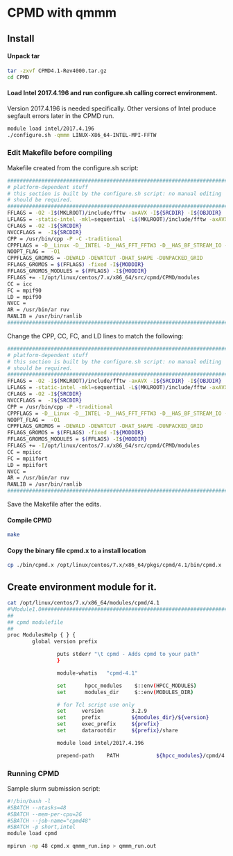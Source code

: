 # CPMD with qmmm


## Install


#### Unpack tar

```bash
tar -zxvf CPMD4.1-Rev4000.tar.gz
cd CPMD
```

#### Load Intel 2017.4.196 and run configure.sh calling correct environment.
Version 2017.4.196 is needed specifically.
Other versions of Intel produce segfault errors later in the CPMD run. 

```bash
module load intel/2017.4.196
./configure.sh -qmmm LINUX-X86_64-INTEL-MPI-FFTW
```

### Edit Makefile before compiling

Makefile created from the configure.sh script:

```bash
#########################################################################
# platform-dependent stuff
# this section is built by the configure.sh script: no manual editing
# should be required.
#########################################################################
FFLAGS = -O2 -I$(MKLROOT)/include/fftw -axAVX -I${SRCDIR} -I${OBJDIR}
LFLAGS = -static-intel -mkl=sequential -L$(MKLROOT)/include/fftw -axAVX
CFLAGS = -O2 -I${SRCDIR}
NVCCFLAGS =  -I${SRCDIR}
CPP = /usr/bin/cpp -P -C -traditional
CPPFLAGS = -D__Linux -D__INTEL -D__HAS_FFT_FFTW3 -D__HAS_BF_STREAM_IO -D__PARALLEL -D__HAS_DFREPOSITORY  -D__GROMOS  -D'SVN_REV="4610"'
NOOPT_FLAG =  -O1
CPPFLAGS_GROMOS = -DEWALD -DEWATCUT -DHAT_SHAPE -DUNPACKED_GRID
FFLAGS_GROMOS = $(FFLAGS) -fixed -I${MODDIR}
FFLAGS_GROMOS_MODULES = $(FFLAGS) -I${MODDIR}
FFLAGS += -I/opt/linux/centos/7.x/x86_64/src/cpmd/CPMD/modules
CC = icc
FC = mpif90
LD = mpif90
NVCC =
AR = /usr/bin/ar ruv
RANLIB = /usr/bin/ranlib
#########################################################################
```

Change the CPP, CC, FC, and LD lines to match the following:

```bash
#########################################################################
# platform-dependent stuff
# this section is built by the configure.sh script: no manual editing
# should be required.
#########################################################################
FFLAGS = -O2 -I$(MKLROOT)/include/fftw -axAVX -I${SRCDIR} -I${OBJDIR}
LFLAGS = -static-intel -mkl=sequential -L$(MKLROOT)/include/fftw -axAVX
CFLAGS = -O2 -I${SRCDIR}
NVCCFLAGS =  -I${SRCDIR}
CPP = /usr/bin/cpp -P -traditional
CPPFLAGS = -D__Linux -D__INTEL -D__HAS_FFT_FFTW3 -D__HAS_BF_STREAM_IO -D__PARALLEL -D__HAS_DFREPOSITORY  -D__GROMOS  -D'SVN_REV="4610"'
NOOPT_FLAG =  -O1
CPPFLAGS_GROMOS = -DEWALD -DEWATCUT -DHAT_SHAPE -DUNPACKED_GRID
FFLAGS_GROMOS = $(FFLAGS) -fixed -I${MODDIR}
FFLAGS_GROMOS_MODULES = $(FFLAGS) -I${MODDIR}
FFLAGS += -I/opt/linux/centos/7.x/x86_64/src/cpmd/CPMD/modules
CC = mpiicc
FC = mpiifort
LD = mpiifort
NVCC =
AR = /usr/bin/ar ruv
RANLIB = /usr/bin/ranlib
#########################################################################
```

Save the Makefile after the edits.

#### Compile CPMD

```bash
make
```

#### Copy the binary file cpmd.x to a install location

```bash
cp ./bin/cpmd.x /opt/linux/centos/7.x/x86_64/pkgs/cpmd/4.1/bin/cpmd.x
```

## Create environment module for it.

```bash
cat /opt/linux/centos/7.x/x86_64/modules/cpmd/4.1 
#%Module1.0#####################################################################
##
## cpmd modulefile
##
proc ModulesHelp { } {
        global version prefix

                puts stderr "\t cpmd - Adds cpmd to your path"
                }

                module-whatis   "cpmd-4.1"

                set      hpcc_modules    $::env(HPCC_MODULES)
                set      modules_dir     $::env(MODULES_DIR)

                # for Tcl script use only
                set     version         3.2.9
                set     prefix          ${modules_dir}/${version}
                set     exec_prefix     ${prefix}
                set     datarootdir     ${prefix}/share

                module load intel/2017.4.196

                prepend-path    PATH            ${hpcc_modules}/cpmd/4.1/bin

```

### Running CPMD

Sample slurm submission script:

```bash
#!/bin/bash -l
#SBATCH --ntasks=48
#SBATCH --mem-per-cpu=2G
#SBATCH --job-name="cpmd48"
#SBATCH -p short,intel
module load cpmd

mpirun -np 48 cpmd.x qmmm_run.inp > qmmm_run.out
```
